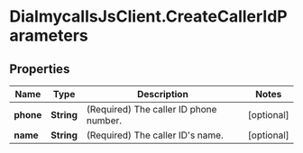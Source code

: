 # DialmycallsJsClient.CreateCallerIdParameters

## Properties
Name | Type | Description | Notes
------------ | ------------- | ------------- | -------------
**phone** | **String** | (Required)  The caller ID phone number. | [optional] 
**name** | **String** | (Required)  The caller ID&#39;s name. | [optional] 


